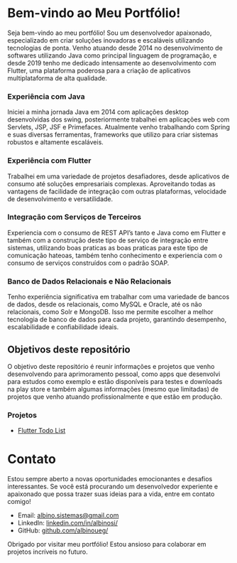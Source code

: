 # Bem-vindo ao Meu Portfólio!

Seja bem-vindo ao meu portfólio! Sou um desenvolvedor apaixonado, especializado em criar soluções inovadoras e escaláveis utilizando tecnologias de ponta. Venho atuando desde 2014 no desenvolvimento de softwares utilizando Java como principal linguagem de programação, e desde 2019 tenho me dedicado intensamente ao desenvolvimento com Flutter, uma plataforma poderosa para a criação de aplicativos multiplataforma de alta qualidade.

### Experiência com Java

Iniciei a minha jornada Java em 2014 com aplicações desktop desenvolvidas dos swing, posteriormente trabalhei em aplicações web com Servlets, JSP, JSF e Primefaces. Atualmente venho trabalhando com Spring e suas diversas ferramentas, frameworks que utilizo para criar sistemas robustos e altamente escaláveis.

### Experiência com Flutter

Trabalhei em uma variedade de projetos desafiadores, desde aplicativos de consumo até soluções empresariais complexas. Aproveitando todas as vantagens de facilidade de integração com outras plataformas, velocidade de desenvolvimento e versatilidade.

### Integração com Serviços de Terceiros

Experiencia com o consumo de REST API’s tanto e Java como em Flutter e também com a construção deste tipo de serviço de integração entre sistemas, utilizando boas praticas as boas praticas para este tipo de comunicação hateoas, também tenho conhecimento e experiencia com o consumo de serviços construídos com o padrão SOAP.

### Banco de Dados Relacionais e Não Relacionais

Tenho experiência significativa em trabalhar com uma variedade de bancos de dados, desde os relacionais, como MySQL e Oracle, até os não relacionais, como Solr e MongoDB. Isso me permite escolher a melhor tecnologia de banco de dados para cada projeto, garantindo desempenho, escalabilidade e confiabilidade ideais.

## Objetivos deste repositório
O objetivo deste repositório é reunir informações e projetos que venho desenvolvendo para aprimoramento pessoal, como apps que desenvolvi para estudos como exemplo e estão disponíveis para testes e downloads na play store e também algumas informações (mesmo que limitadas) de projetos que venho atuando profissionalmente e que estão em produção. 

### Projetos

- [Flutter Todo List](https://github.com/albinoueg/portfolio/tree/main/flutter/todo_list)


# Contato

Estou sempre aberto a novas oportunidades emocionantes e desafios interessantes. Se você está procurando um desenvolvedor experiente e apaixonado que possa trazer suas ideias para a vida, entre em contato comigo!

- Email: albino.sistemas@gmail.com
- LinkedIn: [linkedin.com/in/albinosi/](https://www.linkedin.com/in/albinosi/)
- GitHub: [github.com/albinoueg/](https://github.com/albinoueg/)

Obrigado por visitar meu portfólio! Estou ansioso para colaborar em projetos incríveis no futuro.